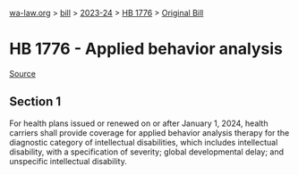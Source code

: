 [wa-law.org](/) > [bill](/bill/) > [2023-24](/bill/2023-24/) > [HB 1776](/bill/2023-24/hb/1776/) > [Original Bill](/bill/2023-24/hb/1776/1/)

# HB 1776 - Applied behavior analysis

[Source](http://lawfilesext.leg.wa.gov/biennium/2023-24/Pdf/Bills/House%20Bills/1776.pdf)

## Section 1
For health plans issued or renewed on or after January 1, 2024, health carriers shall provide coverage for applied behavior analysis therapy for the diagnostic category of intellectual disabilities, which includes intellectual disability, with a specification of severity; global developmental delay; and unspecific intellectual disability.
